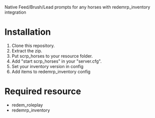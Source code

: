 
Native Feed/Brush/Lead prompts for any horses with redemrp_inventory integration

# Installation
1. Clone this repository.
2. Extract the zip.
3. Put scrp_horses to your resource folder.
4. Add "start scrp_horses" in your "server.cfg".
5. Set your inventory version in config
6. Add items to redemrp_inventory config

# Required resource
- redem_roleplay
- redemrp_inventory
